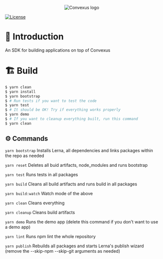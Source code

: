 <p align="center">
  <img 
    src="https://i.imgur.com/qqIPMGE.png" 
    alt="Convexus logo">
</p>

[![License](https://img.shields.io/badge/License-Apache%202.0-blue.svg)](https://opensource.org/licenses/Apache-2.0)

# 📖 **Introduction**

An SDK for building applications on top of Convexus

# 🏗️ Build

```bash
$ yarn clean
$ yarn install
$ yarn bootstrap
$ # Run tests if you want to test the code
$ yarn test
$ # It should be OK! Try if everything works properly
$ yarn demo
$ # If you want to cleanup everything built, run this command
$ yarn clean
```

## ⚙️ Commands

`yarn bootstrap`
Installs Lerna, all dependencies and links packages within the repo as needed

`yarn reset`
Deletes all buid artifacts, node_modules and runs bootstrap

`yarn test`
Runs tests in all packages

`yarn build`
Cleans all build artifacts and runs build in all packages

`yarn build:watch`
Watch mode of the above

`yarn clean`
Cleans everything

`yarn cleanup`
Cleans build artifacts

`yarn demo`
Runs the demo app (delete this command if you don't want to use a demo app)

`yarn lint`
Runs npm lint the whole repository

`yarn publish`
Rebuilds all packages and starts Lerna's publish wizard (remove the --skip-npm --skip-git arguments as needed)

